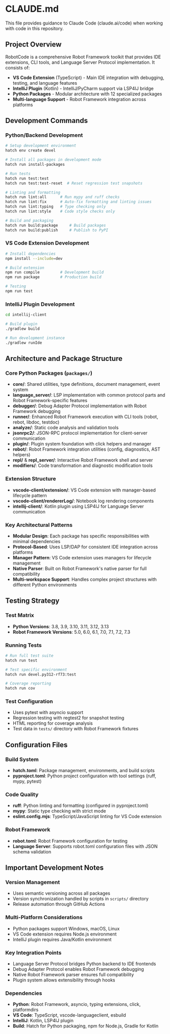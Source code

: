 # CLAUDE.md

This file provides guidance to Claude Code (claude.ai/code) when working with code in this repository.

## Project Overview

RobotCode is a comprehensive Robot Framework toolkit that provides IDE extensions, CLI tools, and Language Server Protocol implementation. It consists of:

- **VS Code Extension** (TypeScript) - Main IDE integration with debugging, testing, and language features
- **IntelliJ Plugin** (Kotlin) - IntelliJ/PyCharm support via LSP4IJ bridge
- **Python Packages** - Modular architecture with 12 specialized packages
- **Multi-language Support** - Robot Framework integration across platforms

## Development Commands

### Python/Backend Development
```bash
# Setup development environment
hatch env create devel

# Install all packages in development mode
hatch run install-packages

# Run tests
hatch run test:test
hatch run test:test-reset  # Reset regression test snapshots

# Linting and formatting
hatch run lint:all      # Run mypy and ruff checks
hatch run lint:fix      # Auto-fix formatting and linting issues
hatch run lint:typing   # Type checking only
hatch run lint:style    # Code style checks only

# Build and packaging
hatch run build:package     # Build packages
hatch run build:publish     # Publish to PyPI
```

### VS Code Extension Development
```bash
# Install dependencies
npm install --include=dev

# Build extension
npm run compile         # Development build
npm run package         # Production build

# Testing
npm run test
```

### IntelliJ Plugin Development
```bash
cd intellij-client

# Build plugin
./gradlew build

# Run development instance
./gradlew runIde
```

## Architecture and Package Structure

### Core Python Packages (`packages/`)
- **core/**: Shared utilities, type definitions, document management, event system
- **language_server/**: LSP implementation with common protocol parts and Robot Framework-specific features
- **debugger/**: Debug Adapter Protocol implementation with Robot Framework debugging
- **runner/**: Enhanced Robot Framework execution with CLI tools (robot, rebot, libdoc, testdoc)
- **analyze/**: Static code analysis and validation tools
- **jsonrpc2/**: JSON-RPC protocol implementation for client-server communication
- **plugin/**: Plugin system foundation with click helpers and manager
- **robot/**: Robot Framework integration utilities (config, diagnostics, AST helpers)
- **repl/** & **repl_server/**: Interactive Robot Framework shell and server
- **modifiers/**: Code transformation and diagnostic modification tools

### Extension Structure
- **vscode-client/extension/**: VS Code extension with manager-based lifecycle pattern
- **vscode-client/rendererLog/**: Notebook log rendering components
- **intellij-client/**: Kotlin plugin using LSP4IJ for Language Server communication

### Key Architectural Patterns
- **Modular Design**: Each package has specific responsibilities with minimal dependencies
- **Protocol-Based**: Uses LSP/DAP for consistent IDE integration across platforms
- **Manager Pattern**: VS Code extension uses managers for lifecycle management
- **Native Parser**: Built on Robot Framework's native parser for full compatibility
- **Multi-workspace Support**: Handles complex project structures with different Python environments

## Testing Strategy

### Test Matrix
- **Python Versions**: 3.8, 3.9, 3.10, 3.11, 3.12, 3.13
- **Robot Framework Versions**: 5.0, 6.0, 6.1, 7.0, 7.1, 7.2, 7.3

### Running Tests
```bash
# Run full test suite
hatch run test

# Test specific environment
hatch run devel.py312-rf73:test

# Coverage reporting
hatch run cov
```

### Test Configuration
- Uses pytest with asyncio support
- Regression testing with regtest2 for snapshot testing
- HTML reporting for coverage analysis
- Test data in `tests/` directory with Robot Framework fixtures

## Configuration Files

### Build System
- **hatch.toml**: Package management, environments, and build scripts
- **pyproject.toml**: Python project configuration with tool settings (ruff, mypy, pytest)

### Code Quality
- **ruff**: Python linting and formatting (configured in pyproject.toml)
- **mypy**: Static type checking with strict mode
- **eslint.config.mjs**: TypeScript/JavaScript linting for VS Code extension

### Robot Framework
- **robot.toml**: Robot Framework configuration for testing
- **Language Server**: Supports robot.toml configuration files with JSON schema validation

## Important Development Notes

### Version Management
- Uses semantic versioning across all packages
- Version synchronization handled by scripts in `scripts/` directory
- Release automation through GitHub Actions

### Multi-Platform Considerations
- Python packages support Windows, macOS, Linux
- VS Code extension requires Node.js environment
- IntelliJ plugin requires Java/Kotlin environment

### Key Integration Points
- Language Server Protocol bridges Python backend to IDE frontends
- Debug Adapter Protocol enables Robot Framework debugging
- Native Robot Framework parser ensures full compatibility
- Plugin system allows extensibility through hooks

### Dependencies
- **Python**: Robot Framework, asyncio, typing extensions, click, platformdirs
- **VS Code**: TypeScript, vscode-languageclient, esbuild
- **IntelliJ**: Kotlin, LSP4IJ plugin
- **Build**: Hatch for Python packaging, npm for Node.js, Gradle for Kotlin